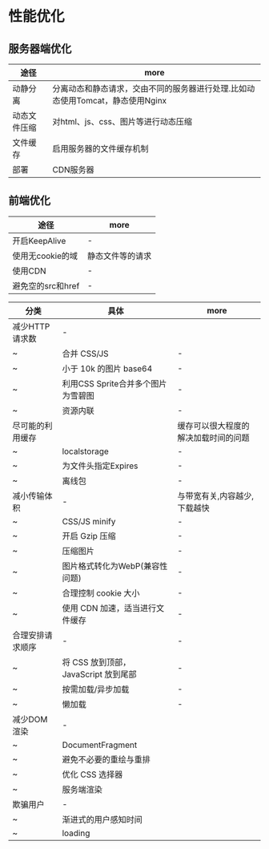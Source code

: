 # 性能优化

## 服务器端优化

| 途径     | more                                          |
|--------|-----------------------------------------------|
| 动静分离   | 分离动态和静态请求，交由不同的服务器进行处理.比如动态使用Tomcat，静态使用Nginx |
| 动态文件压缩 | 对html、js、css、图片等进行动态压缩                        |
| 文件缓存   | 启用服务器的文件缓存机制                                  |
| 部署     | CDN服务器                                        |

## 前端优化

| 途径            | more     |
|---------------|----------|
| 开启KeepAlive   | -        |
| 使用无cookie的域   | 静态文件等的请求 |
| 使用CDN         | -        |
| 避免空的src和href  | -        |

| 分类        | 具体                         | more               |
|-----------|----------------------------|--------------------|
| 减少HTTP请求数 | -                          |                    |
| ~         | 合并 CSS/JS                  | -                  |
| ~         | 小于 10k 的图片 base64          | -                  |
| ~         | 利用CSS Sprite合并多个图片为雪碧图     | -                  |
| ~         | 资源内联                       | -                  |
| 尽可能的利用缓存  |                            | 缓存可以很大程度的解决加载时间的问题 |
| ~         | localstorage               | -                  |
| ~         | 为文件头指定Expires              | -                  |
| ~         | 离线包                        | -                  |
| 减小传输体积    | -                          | 与带宽有关,内容越少,下载越快    |
| ~         | CSS/JS minify              | -                  |
| ~         | 开启 Gzip 压缩                 | -                  |
| ~         | 压缩图片                       | -                  |
| ~         | 图片格式转化为WebP(兼容性问题)         | -                  |
| ~         | 合理控制 cookie 大小             | -                  |
| ~         | 使用 CDN 加速，适当进行文件缓存         | -                  |
| 合理安排请求顺序  | -                          | -                  |
| ~         | 将 CSS 放到顶部，JavaScript 放到尾部 | -                  |
| ~         | 按需加载/异步加载                  | -                  |
| ~         | 懒加载                        | -                  |
| 减少DOM渲染   | -                          |                    |
| ~         | DocumentFragment           |                    |
| ~         | 避免不必要的重绘与重排                |                    |
| ~         | 优化 CSS 选择器                 |                    |
| ~         | 服务端渲染                      |                    |
| 欺骗用户      | -                          |                    |
| ~         | 渐进式的用户感知时间                 |                    |
| ~         | loading                    |                    |

